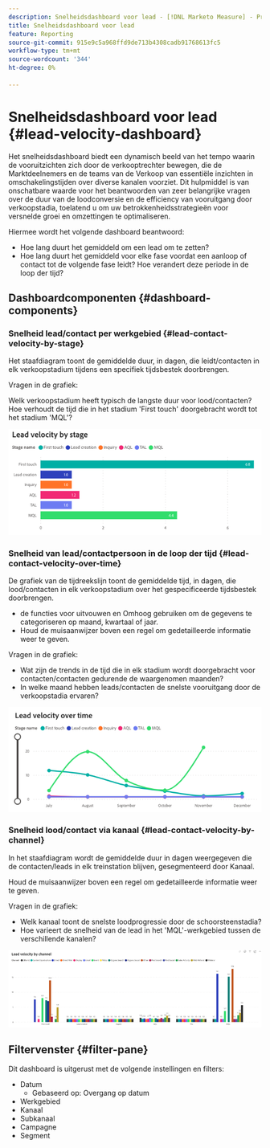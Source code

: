 ```yaml
---
description: Snelheidsdashboard voor lead - [!DNL Marketo Measure] - Product
title: Snelheidsdashboard voor lead
feature: Reporting
source-git-commit: 915e9c5a968ffd9de713b4308cadb91768613fc5
workflow-type: tm+mt
source-wordcount: '344'
ht-degree: 0%

---
```


# Snelheidsdashboard voor lead {#lead-velocity-dashboard}

Het snelheidsdashboard biedt een dynamisch beeld van het tempo waarin de vooruitzichten zich door de verkooptrechter bewegen, die de Marktdeelnemers en de teams van de Verkoop van essentiële inzichten in omschakelingstijden over diverse kanalen voorziet. Dit hulpmiddel is van onschatbare waarde voor het beantwoorden van zeer belangrijke vragen over de duur van de loodconversie en de efficiency van vooruitgang door verkoopstadia, toelatend u om uw betrokkenheidsstrategieën voor versnelde groei en omzettingen te optimaliseren.

Hiermee wordt het volgende dashboard beantwoord:

* Hoe lang duurt het gemiddeld om een lead om te zetten?
* Hoe lang duurt het gemiddeld voor elke fase voordat een aanloop of contact tot de volgende fase leidt? Hoe verandert deze periode in de loop der tijd?

## Dashboardcomponenten {#dashboard-components}

### Snelheid lead/contact per werkgebied {#lead-contact-velocity-by-stage}

Het staafdiagram toont de gemiddelde duur, in dagen, die leidt/contacten in elk verkoopstadium tijdens een specifiek tijdsbestek doorbrengen.

Vragen in de grafiek:

Welk verkoopstadium heeft typisch de langste duur voor lood/contacten?
Hoe verhoudt de tijd die in het stadium &#39;First touch&#39; doorgebracht wordt tot het stadium &#39;MQL&#39;?

![](assets/lead-velocity-dashboard-1.png)

### Snelheid van lead/contactpersoon in de loop der tijd {#lead-contact-velocity-over-time}

De grafiek van de tijdreekslijn toont de gemiddelde tijd, in dagen, die lood/contacten in elk verkoopstadium over het gespecificeerde tijdsbestek doorbrengen.

* de functies voor uitvouwen en Omhoog gebruiken om de gegevens te categoriseren op maand, kwartaal of jaar.
* Houd de muisaanwijzer boven een regel om gedetailleerde informatie weer te geven.

Vragen in de grafiek:

* Wat zijn de trends in de tijd die in elk stadium wordt doorgebracht voor contacten/contacten gedurende de waargenomen maanden?
* In welke maand hebben leads/contacten de snelste vooruitgang door de verkoopstadia ervaren?

![](assets/lead-velocity-dashboard-2.png)

### Snelheid lood/contact via kanaal {#lead-contact-velocity-by-channel}

In het staafdiagram wordt de gemiddelde duur in dagen weergegeven die de contacten/leads in elk treinstation blijven, gesegmenteerd door Kanaal.

Houd de muisaanwijzer boven een regel om gedetailleerde informatie weer te geven.

Vragen in de grafiek:

* Welk kanaal toont de snelste loodprogressie door de schoorsteenstadia?
* Hoe varieert de snelheid van de lead in het &#39;MQL&#39;-werkgebied tussen de verschillende kanalen?

![](assets/lead-velocity-dashboard-3.png)

## Filtervenster {#filter-pane}

Dit dashboard is uitgerust met de volgende instellingen en filters:

* Datum
   * Gebaseerd op: Overgang op datum
* Werkgebied
* Kanaal
* Subkanaal
* Campagne
* Segment
